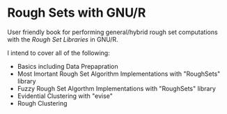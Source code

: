 # Rough Sets with GNU/R 
User friendly book for performing general/hybrid rough set computations with the *Rough Set Libraries* in GNU/R.

I intend to cover all of the following:

* Basics including Data Prepapration
* Most Imortant Rough Set Algorithm Implementations with "RoughSets" library
* Fuzzy Rough Set Algorthm Implementations with "RoughSets" library
* Evidential Clustering with "evise" 
* Rough Clustering


